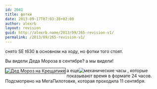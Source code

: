 ```yaml
---
id: 2041
title: фотки
date: 2013-09-17T07:03:28+02:00
author: alexrb
layout: revision
guid: http://alexrb.name/2013/09/265-revision-v1/
permalink: /2013/09/265-revision-v1/
---
```

снято SE t630 в основном на ходу, но фотки того стоят.

Вы видели Деда Мороза в сентябре? а мы видели!

<!--more Дед Мороз на Крещатике--><img src="http://img.lj.com.ua/alexrb-aka-ral/kreschatik_02.jpg" border=1 alt="Дед Мороз на Крещатике" align="Left"> 

а еще![механические часы](http://img.lj.com.ua/alexrb-aka-ral/chasy.jpg) , которые показывают время в формате 24 часов. Подсмотрено на МегаПилотовке, которая проходила 11 сентября.